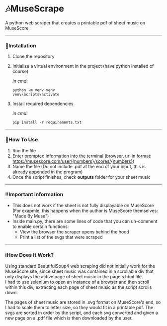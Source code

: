 # 🎶MuseScrape

A python web scraper that creates a printable pdf of sheet music on MuseScore.

---
### 🔧Installation

1. Clone the repository
2. Initialize a virtual environment in the project (have python installed of course)
     
   _in cmd:_
   ```
   python -m venv venv 
   venv\Scripts\activate
   ```
3. Install required dependencies  

     _in cmd:_
   ```
   pip install -r requirements.txt
   ```
---
### 📖How To Use

1. Run the file
2. Enter prompted information into the terminal (browser, url in format: https://musescore.com/user/{numbers}/scores/{numbers})
3. Name the file (Do not include .pdf at the end of your input, this is already appended in the program)
4. Once the script finishes, check **outputs** folder for your sheet music
---
### ‼️Important Information
- This does not work if the sheet is not fully displayable on MuseScore (For exapmle, this happens when the author is MuseScore themselves: "Made By Muse")
- Inside main.py, there are some lines of code that you can un-comment to enable certain functions:
  - View the browser the scraper opens behind the hood
  - Print a list of the svgs that were scraped
---
### ℹ️How Does It Work?

Using standard BeautifulSoup4 web scraping did not initially work for the MuseScore site, since sheet music was contained in a scrollable div that only displays the active page of sheet music in the page's html file.  
I had to use selenium to open an instance of a browser and then scroll within this div, extracting each page of sheet music as the script scrolls down.
  
The pages of sheet music are stored in .svg format on MuseScore's end, so I had to scale them to letter size, so they would fit in a printable pdf.
The svgs are sorted in order by the script, and each svg converted and given a new page on a .pdf file which is then downloaded by the user.
